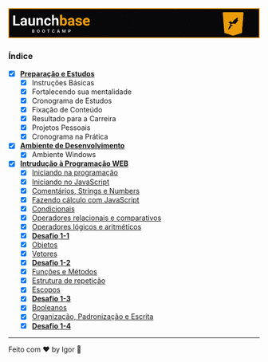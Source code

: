 <div style="text-align: center;">
  <a href="#">
    <img alt="LaunchBase" src="../../.github/logo.jpg"/>
  </a>
</div>

### **Índice**

- [x] [**Preparação e Estudos**]()
  - [x] Instruções Básicas
  - [x] Fortalecendo sua mentalidade
  - [x] Cronograma de Estudos
  - [x] Fixação de Conteúdo
  - [x] Resultado para a Carreira
  - [x] Projetos Pessoais
  - [x] Cronograma na Prática

- [x] [**Ambiente de Desenvolvimento**](#)
  - [x] Ambiente Windows

- [x] [**Intrudução à Programação WEB**](#)
  - [x] [Iniciando na programação](#)
  - [x] [Iniciando no JavaScript](#)
  - [x] [Comentários, Strings e Numbers](#)
  - [x] [Fazendo cálculo com JavaScript](#)
  - [x] [Condicionais](#)
  - [x] [Operadores relacionais e comparativos](#)
  - [x] [Operadores lógicos e aritméticos](#)
  - [x] [**Desafio 1-1**](#)
  - [x] [Objetos](#)
  - [x] [Vetores](#)
  - [x] [**Desafio 1-2**](#)
  - [x] [Funções e Métodos](#)
  - [x] [Estrutura de repetição](#)
  - [x] [Escopos](#)
  - [x] [**Desafio 1-3**](#)
  - [x] [Booleanos](#)
  - [x] [Organização, Padronização e Escrita](#)
  - [x] [**Desafio 1-4**](#)

---

Feito com ❤ by Igor 🖖
